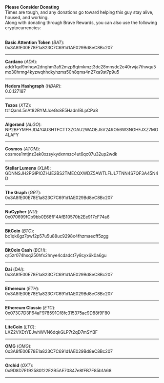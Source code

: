 **Please Consider Donating**  
Times are tough, and any donations go toward helping this guy stay alive, housed, and working.
<br>
Along with donating through Brave Rewards, you can also use the following cryptocurrencies:  
<br>

**Basic Attention Token** (*BAT*):  
0x3A8fE00E78E1a823C7C691d1AE029Bd8eC8Bc207

---

**Cardano** (*ADA*):  
addr1qxl9mhqw2dnghm3a52mzp8qtmkmzt3dc28mnsdc2e40rwja7thwqu5mx30hrmg4kyzwqhhdkyhzms50h8qms4n27xa9st7p9u5

---

**Hedera Hashgraph** (*HBAR*):  
0.0.127187

---

**Tezos** (*XTZ*):  
tz1QamL5nAt82RYMJceGs8E5Hadn1BLpCPa8

---

**Algorand** (*ALGO*):  
NP2BFYMFHJD4Y4U3HTFCTT3ZOAU2WAOEJ5V24RO56W3NGHFJXZ7MO4LAFY

---

**Cosmos** (*ATOM*):  
cosmos1mtjnz3ek0xzsykydxnmzc4ut6qc07u32up2wdk

---

**Stellar Lumens** (*XLM*):  
GDNNSJH2PGIPIOZHJE2BS2TMECQXWDZ5AWTLFIJL7TNN4S7QF3A45N4D

---

**The Graph** (*GRT*):  
0x3A8fE00E78E1a823C7C691d1AE029Bd8eC8Bc207

---

**NuCypher** (*NU*):  
0x070699fCb9bb0E66fF4AfB10570b2Ee917cF74a6

---

**BitCoin** (*BTC*):  
bc1qk6gz7pwf2p57u5u88uc9298x4fhzmaecff5zgg

---

**BitCoin Cash** (*BCH*):  
qr5zr074hsq250hfx2hnye4cdadct7y8cyx6k0a6gu

---

**Dai** (*DAI*):  
0x3A8fE00E78E1a823C7C691d1AE029Bd8eC8Bc207

---

**Ethereum** (*ETH*):  
0x3A8fE00E78E1a823C7C691d1AE029Bd8eC8Bc207

---

**Ethereum Classic** (*ETC*):  
0x073C7D3F64aF978591Cf8fc315375ac9D88f9F80

---

**LiteCoin** (*LTC*):  
LXZ2VXDtYEJwhWVN6dqkGLP7t2qD7mSYBF

---

**OMG** (*OMG*):  
0x3A8fE00E78E1a823C7C691d1AE029Bd8eC8Bc207

---

**Orchid** (*OXT*):  
0x9D8D7E192580f22E2B5AE70847e8fFB7F85b1A68

---

